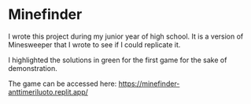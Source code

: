 # Minefinder
I wrote this project during my junior year of high school. It is a version of Minesweeper that I wrote to see if I could replicate it. 

I highlighted the solutions in green for the first game for the sake of demonstration. 

The game can be accessed here: https://minefinder-anttimeriluoto.replit.app/
